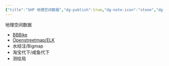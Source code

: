 ```yaml
---
{"title":"SHP 地理空间数据","dg-publish":true,"dg-note-icon":"stone","dg-path":"Major/Geography/Data Tpye/SHP.md","permalink":"/Major/Geography/Data Tpye/SHP/","dgPassFrontmatter":true,"noteIcon":"stone","created":"2024-07-04T13:45:17.000+08:00","updated":"2024-11-05T23:56:13.330+08:00"}
---
```


地理空间数据
-   [BBBike](https://extract.bbbike.org/)  
-   [Openstreetmap/ELK](https://www.openstreetmap.org/#map=6/32.008/114.565)  
-   水经注/Bigmap  
-   淘宝代下/咸鱼代下  
-   测绘局  